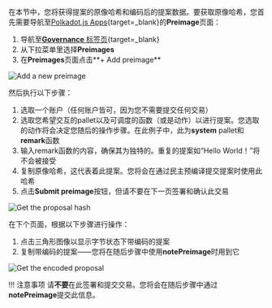 在本节中，您将获得提案的原像哈希和编码后的提案数据。要获取原像哈希，您首先需要导航至[Polkadot.js Apps](https://polkadot.js.org/apps?rpc=wss://wss.api.moonbase.moonbeam.network%2Fpublic-ws#){target=_blank}的**Preimage**页面：

 1. 导航至[**Governance** 标签页](https://polkadot.js.org/apps?rpc=wss://wss.api.moonbase.moonbeam.network%2Fpublic-ws#/democracy){target=_blank}
 2. 从下拉菜单里选择**Preimages**
 3. 在**Preimages**页面点击**+ Add preimage**

![Add a new preimage](/images/builders/pallets-precompiles/precompiles/democracy/democracy-4.png)

然后执行以下步骤：

 1. 选取一个账户（任何账户皆可，因为您不需要提交任何交易）
 2. 选取您希望交互的pallet以及可调度的函数（或是动作）以进行提案。您选取的动作将会决定您随后的操作步骤。在此例子中，此为**system** pallet和**remark**函数
 3. 输入remark函数的内容，确保其为独特的。重复的提案如“Hello World！”将不会被接受
 4. 复制原像哈希，这代表着此提案。您将会在通过民主预编译提交提案时使用此哈希
 5. 点击**Submit preimage**按钮，但请不要在下一页签署和确认此交易 

![Get the proposal hash](/images/builders/pallets-precompiles/precompiles/democracy/democracy-5.png)

在下个页面，根据以下步骤进行操作：

 1. 点击三角形图像以显示字节状态下带编码的提案
 2. 复制带编码的提案——您将在随后步骤中使用**notePreimage**时用到它

![Get the encoded proposal](/images/builders/pallets-precompiles/precompiles/democracy/democracy-6.png)

!!! 注意事项
     请**不要**在此签署和提交交易。您将会在随后步骤中通过**notePreimage**提交此信息。